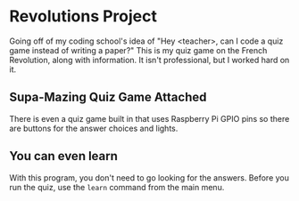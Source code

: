 # Revolutions Project
Going off of my coding school's idea of "Hey &lt;teacher>, can I code a quiz game instead of writing a paper?"
This is my quiz game on the French Revolution, along with information. It isn't professional, but I worked hard on it.

## Supa-Mazing Quiz Game Attached
There is even a quiz game built in that uses Raspberry Pi GPIO pins so there are buttons for the answer choices and
lights. 

## You can even learn
With this program, you don't need to go looking for the answers. Before you run the quiz, use the ```learn``` command
from the main menu.
